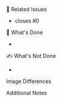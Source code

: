 🔗 Related Issues
<!-- Please list any related Issues or Issues that will be resolved by this PR -->
- closes #0

🙌 What's Done
<!-- What has been done in this Pull Request? -->
- 

✍️ What's Not Done
<!-- What is not done in this Pull Request? If none, write "None". -->
- 

Image Differences
<!-- Attach Before and After capture images or videos if there are UI changes. -->


Additional Notes
<!-- Additional information for reviewers, such as concerns or notes for the implementation. -->

